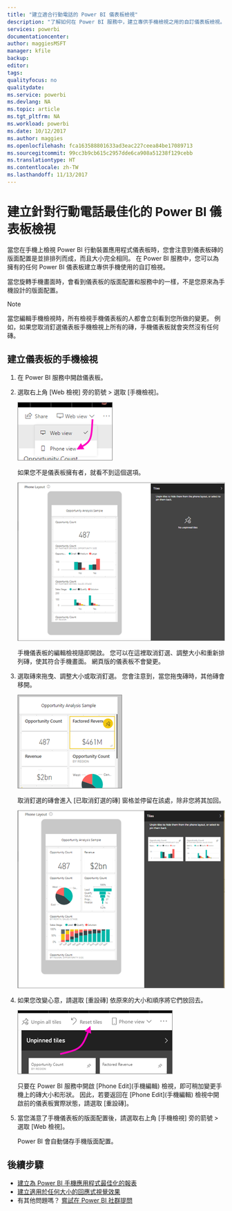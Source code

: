 ```yaml
---
title: "建立適合行動電話的 Power BI 儀表板檢視"
description: "了解如何在 Power BI 服務中，建立專供手機檢視之用的自訂儀表板檢視。"
services: powerbi
documentationcenter: 
author: maggiesMSFT
manager: kfile
backup: 
editor: 
tags: 
qualityfocus: no
qualitydate: 
ms.service: powerbi
ms.devlang: NA
ms.topic: article
ms.tgt_pltfrm: NA
ms.workload: powerbi
ms.date: 10/12/2017
ms.author: maggies
ms.openlocfilehash: fca163588801633ad3eac227ceea84be17089713
ms.sourcegitcommit: 99cc3b9cb615c2957dde6ca908a51238f129cebb
ms.translationtype: HT
ms.contentlocale: zh-TW
ms.lasthandoff: 11/13/2017
---
```

# <a name="create-a-view-of-a-power-bi-dashboard-optimized-for-mobile-phones"></a>建立針對行動電話最佳化的 Power BI 儀表板檢視
當您在手機上檢視 Power BI 行動裝置應用程式儀表板時，您會注意到儀表板磚的版面配置是並排排列而成，而且大小完全相同。 在 Power BI 服務中，您可以為擁有的任何 Power BI 儀表板建立專供手機使用的自訂檢視。

當您旋轉手機畫面時，會看到儀表板的版面配置和服務中的一樣，不是您原來為手機設計的版面配置。

> [!NOTE]
> 當您編輯手機檢視時，所有檢視手機儀表板的人都會立刻看到您所做的變更。 例如，如果您取消釘選儀表板手機檢視上所有的磚，手機儀表板就會突然沒有任何磚。 
> 
> 

## <a name="create-a-phone-view-of-a-dashboard"></a>建立儀表板的手機檢視
1. 在 Power BI 服務中開啟儀表板。
2. 選取右上角 [Web 檢視] 旁的箭號 > 選取 [手機檢視]。

    ![](media/service-create-dashboard-mobile-phone-view/power-bi-service-phone-view-dashboard.png)

    如果您不是儀表板擁有者，就看不到這個選項。

    ![](media/service-create-dashboard-mobile-phone-view/power-bi-mobile-edit-phone-view-canvas.png)

    手機儀表板的編輯檢視隨即開啟。 您可以在這裡取消釘選、調整大小和重新排列磚，使其符合手機畫面。 網頁版的儀表板不會變更。


1. 選取磚來拖曳、調整大小或取消釘選。 您會注意到，當您拖曳磚時，其他磚會移開。
   
    ![](media/service-create-dashboard-mobile-phone-view/power-bi-unpin-tile-phone-dashboard.png)
   
    取消釘選的磚會進入 [已取消釘選的磚] 窗格並停留在該處，除非您將其加回。
   
    ![](media/service-create-dashboard-mobile-phone-view/power-bi-mobile-edit-phone-view-post-edit.png)
2. 如果您改變心意，請選取 [重設磚] 依原來的大小和順序將它們放回去。
   
    ![](media/service-create-dashboard-mobile-phone-view/power-bi-service-phone-view-reset-tiles.png)
   
    只要在 Power BI 服務中開啟 [Phone Edit]\(手機編輯) 檢視，即可稍加變更手機上的磚大小和形狀。 因此，若要返回在 [Phone Edit]\(手機編輯) 檢視中開啟前的儀表板實際狀態，請選取 [重設磚]。
3. 當您滿意了手機儀表板的版面配置後，請選取右上角 [手機檢視] 旁的箭號 > 選取 [Web 檢視]。
   
    Power BI 會自動儲存手機版面配置。

## <a name="next-steps"></a>後續步驟
* [建立為 Power BI 手機應用程式最佳化的報表](desktop-create-phone-report.md)
* [建立適用於任何大小的回應式視覺效果](desktop-create-responsive-visuals.md)
* 有其他問題嗎？ [嘗試在 Power BI 社群提問](http://community.powerbi.com/)

